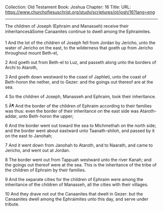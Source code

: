 Collection: Old Testament
Book: Joshua
Chapter: 16
Title: 
URL: https://www.churchofjesuschrist.org/study/scriptures/ot/josh/16?lang=eng

---

The children of Joseph (Ephraim and Manasseh) receive their inheritancesâSome Canaanites continue to dwell among the Ephraimites.

1 And the lot of the children of Joseph fell from Jordan by Jericho, unto the water of Jericho on the east, to the wilderness that goeth up from Jericho throughout mount Beth-el,

2 And goeth out from Beth-el to Luz, and passeth along unto the borders of Archi to Ataroth,

3 And goeth down westward to the coast of Japhleti, unto the coast of Beth-horon the nether, and to Gezer: and the goings out thereof are at the sea.

4 So the children of Joseph, Manasseh and Ephraim, took their inheritance.

5 Â¶ And the border of the children of Ephraim according to their families was thus: even the border of their inheritance on the east side was Ataroth-addar, unto Beth-horon the upper;

6 And the border went out toward the sea to Michmethah on the north side; and the border went about eastward unto Taanath-shiloh, and passed by it on the east to Janohah;

7 And it went down from Janohah to Ataroth, and to Naarath, and came to Jericho, and went out at Jordan.

8 The border went out from Tappuah westward unto the river Kanah; and the goings out thereof were at the sea. This is the inheritance of the tribe of the children of Ephraim by their families.

9 And the separate cities for the children of Ephraim were among the inheritance of the children of Manasseh, all the cities with their villages.

10 And they drave not out the Canaanites that dwelt in Gezer: but the Canaanites dwell among the Ephraimites unto this day, and serve under tribute.
